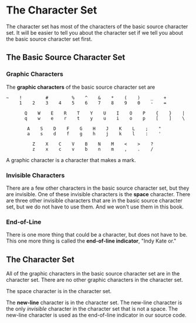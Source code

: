 The Character Set
=================

The character set has most of the characters of the basic source character set.
It will be easier to tell you about the character set
if we tell you about the basic source character set first.

The Basic Source Character Set
------------------------------

### Graphic Characters

The **graphic characters** of the basic source character set are

    ~    !         #         %    ^    &    *    (    )    _    +
         1    2    3    4    5    6    7    8    9    0    -    =

           Q    W    E    R    T    Y    U    I    O    P    {    }    |
           q    w    e    r    t    y    u    i    o    p    [    ]    \

            A    S    D    F    G    H    J    K    L    ;    "
            a    s    d    f    g    h    j    k    l    :    '

              Z    X    C    V    B    N    M    <    >    ?
              z    x    c    v    b    n    m    ,    .    /

A graphic character is a character that makes a mark.

### Invisible Characters

There are a few other characters in the basic source character set, but they are invisible.
One of these invisible characters is the **space** character.
There are three other invisible characters that are in the basic source character set,
but we do not have to use them.
And we won't use them in this book.

### End-of-Line

There is one more thing that could be a character, but does not have to be.
This one more thing is called the **end-of-line indicator**,
"Indy Kate or."

The Character Set
-----------------

All of the graphic characters in the basic source character set are in the character set.
There are no other graphic characters in the character set.

The space character is in the character set.

The **new-line** character is in the character set.
The new-line character is the only _invisible_ character in the character set that is not a space.
The new-line character is used as the end-of-line indicator in our source code.
